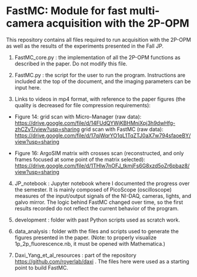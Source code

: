 # FastMC: Module for fast multi-camera acquisition with the 2P-OPM

This repository contains all files required to run acquisition with the 2P-OPM as well as the results of the experiments presented in the Fall JP. 

1. FastMC_core.py : the implementation of all the 2P-OPM functions as described in the paper. Do not modify this file.

2. FastMC.py : the script for the user to run the program. Instructions are included at the top of the document, and the imaging parameters can be input here.

3. Links to videos in mp4 format, with reference to the paper figures (the quality is decreased for file compression requirements):

- Figure 14: grid scan with Micro-Manager (raw data): https://drive.google.com/file/d/14FUdQYWjKBHMniXpj3h9dwHfg-zhCZvT/view?usp=sharing
             grid scan with FastMC (raw data): https://drive.google.com/file/d/17qjWqrYO1qL1TqZTJ0aX7w794sfaoeBY/view?usp=sharing

- Figure 16: ArgoSIM matrix with crosses scan (reconstructed, and only frames focused at some point of the matrix selected): https://drive.google.com/file/d/1THlw7nOFJ_tkmjFs6G8xzd5oZr6pbaz8/view?usp=sharing

4. JP_notebook : Jupyter notebook where I documented the progress over the semester. It is mainly composed of PicoScope (oscilloscope) measures of the input/output signals of the NI-DAQ, cameras, lights, and galvo mirror. The logic behind FastMC changed over time, so the first results recorded do not reflect the current behavior of the program.

5. development : folder with past Python scripts used as scratch work.

6. data_analysis : folder with the files and scripts used to generate the figures presented in the paper. (Note: to properly visualize 1p_2p_fluorescence.nb, it must be opened with Mathematica.)

7. Daxi_Yang_et_al_resources : part of the repository https://github.com/royerlab/daxi . The files here were used as a starting point to build FastMC.

